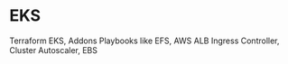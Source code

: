 # EKS
Terraform EKS, Addons Playbooks like EFS, AWS ALB Ingress Controller, Cluster Autoscaler, EBS
